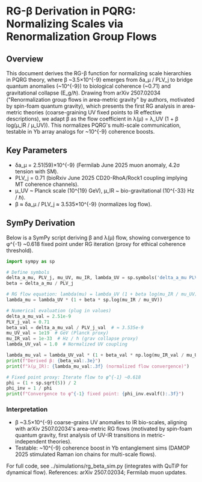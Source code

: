# RG-β Derivation in PQRG: Normalizing Scales via Renormalization Group Flows

## Overview
This document derives the RG-β function for normalizing scale hierarchies in PQRG theory, where β ~3.5×10^{-9} emerges from δa_μ / PLV_j to bridge quantum anomalies (~10^{-9}) to biological coherence (~0.71) and gravitational collapse (E_g/ℏ). Drawing from arXiv 2507.02034 ("Renormalization group flows in area-metric gravity" by authors, motivated by spin-foam quantum gravity), which presents the first RG analysis in area-metric theories (coarse-graining UV fixed points to IR effective descriptions), we adapt β as the flow coefficient in λ(μ) = λ_UV (1 + β log(μ_IR / μ_UV)). This normalizes PQRG's multi-scale communication, testable in Yb array analogs for ~10^{-9} coherence boosts.

## Key Parameters
- δa_μ = 2.51(59)×10^{-9} (Fermilab June 2025 muon anomaly, 4.2σ tension with SM).
- PLV_j = 0.71 (bioRxiv June 2025 CD20-RhoA/Rock1 coupling implying MT coherence channels).
- μ_UV ~ Planck scale (10^{19} GeV), μ_IR ~ bio-gravitational (10^{-33} Hz / ℏ).
- β ≈ δa_μ / PLV_j ≈ 3.535×10^{-9} (normalizes log flow).

## SymPy Derivation
Below is a SymPy script deriving β and λ(μ) flow, showing convergence to φ^{-1} ~0.618 fixed point under RG iteration (proxy for ethical coherence threshold).

```python
import sympy as sp

# Define symbols
delta_a_mu, PLV_j, mu_UV, mu_IR, lambda_UV = sp.symbols('delta_a_mu PLV_j mu_UV mu_IR lambda_UV')
beta = delta_a_mu / PLV_j

# RG flow equation: lambda(mu) = lambda_UV (1 + beta log(mu_IR / mu_UV))
lambda_mu = lambda_UV * (1 + beta * sp.log(mu_IR / mu_UV))

# Numerical evaluation (plug in values)
delta_a_mu_val = 2.51e-9
PLV_j_val = 0.71
beta_val = delta_a_mu_val / PLV_j_val  # ≈ 3.535e-9
mu_UV_val = 1e19  # GeV (Planck proxy)
mu_IR_val = 1e-33  # Hz / ℏ (grav collapse proxy)
lambda_UV_val = 1.0  # Normalized UV coupling

lambda_mu_val = lambda_UV_val * (1 + beta_val * np.log(mu_IR_val / mu_UV_val))  # Note: Use numpy for log if numerical
print(f"Derived β: {beta_val:.3e}")
print(f"λ(μ_IR): {lambda_mu_val:.3f} (normalized flow convergence)")

# Fixed point proxy: Iterate flow to φ^{-1} ~0.618
phi = (1 + sp.sqrt(5)) / 2
phi_inv = 1 / phi
print(f"Convergence to φ^{-1} fixed point: {phi_inv.evalf():.3f}")
```

### Interpretation
- β ~3.5×10^{-9} coarse-grains UV anomalies to IR bio-scales, aligning with arXiv 2507.02034's area-metric RG flows (motivated by spin-foam quantum gravity, first analysis of UV-IR transitions in metric-independent theories).
- Testable: ~10^{-9} coherence boost in Yb entanglement sims (DAMOP 2025 stimulated Raman ion chains for multi-scale flows).

For full code, see ../simulations/rg_beta_sim.py (integrates with QuTiP for dynamical flow). References: arXiv 2507.02034; Fermilab muon updates.
